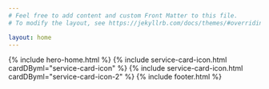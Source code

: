 ```yaml
---
# Feel free to add content and custom Front Matter to this file.
# To modify the layout, see https://jekyllrb.com/docs/themes/#overriding-theme-defaults

layout: home
---
```


{% include hero-home.html %}
{% include service-card-icon.html cardDByml="service-card-icon" %}
{% include service-card-icon.html cardDByml="service-card-icon-2" %}
{% include footer.html %}